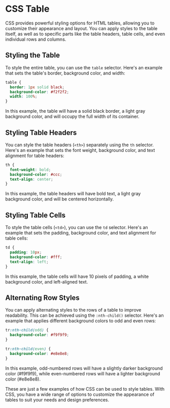 
# CSS Table

CSS provides powerful styling options for HTML tables, allowing you to customize their appearance and layout. You can apply styles to the table itself, as well as to specific parts like the table headers, table cells, and even individual rows and columns.

## Styling the Table

To style the entire table, you can use the `table` selector. Here's an example that sets the table's border, background color, and width:

`````````css
table {
  border: 1px solid black;
  background-color: #f2f2f2;
  width: 100%;
}
`````````

In this example, the table will have a solid black border, a light gray background color, and will occupy the full width of its container.

## Styling Table Headers

You can style the table headers (`<th>`) separately using the `th` selector. Here's an example that sets the font weight, background color, and text alignment for table headers:

`````````css
th {
  font-weight: bold;
  background-color: #ccc;
  text-align: center;
}
`````````

In this example, the table headers will have bold text, a light gray background color, and will be centered horizontally.

## Styling Table Cells

To style the table cells (`<td>`), you can use the `td` selector. Here's an example that sets the padding, background color, and text alignment for table cells:

`````````css
td {
  padding: 10px;
  background-color: #fff;
  text-align: left;
}
`````````

In this example, the table cells will have 10 pixels of padding, a white background color, and left-aligned text.

## Alternating Row Styles

You can apply alternating styles to the rows of a table to improve readability. This can be achieved using the `:nth-child()` selector. Here's an example that applies different background colors to odd and even rows:

`````````css
tr:nth-child(odd) {
  background-color: #f9f9f9;
}

tr:nth-child(even) {
  background-color: #e8e8e8;
}
`````````

In this example, odd-numbered rows will have a slightly darker background color (#f9f9f9), while even-numbered rows will have a lighter background color (#e8e8e8).

These are just a few examples of how CSS can be used to style tables. With CSS, you have a wide range of options to customize the appearance of tables to suit your needs and design preferences.
